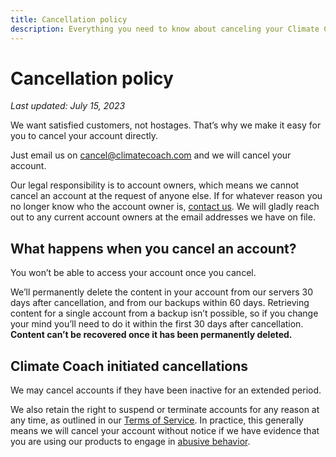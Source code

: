 ```yaml
---
title: Cancellation policy
description: Everything you need to know about canceling your Climate Coach account.
---
```


# Cancellation policy

*Last updated: July 15, 2023*

We want satisfied customers, not hostages. That’s why we make it easy for you to cancel your account directly.

Just email us on cancel@climatecoach.com and we will cancel your account.

Our legal responsibility is to account owners, which means we cannot cancel an account at the request of anyone else. If for whatever reason you no longer know who the account owner is, [contact us](support@climatecoach.com). We will gladly reach out to any current account owners at the email addresses we have on file.

## What happens when you cancel an account?

You won’t be able to access your account once you cancel.

We’ll permanently delete the content in your account from our servers 30 days after cancellation, and from our backups within 60 days. Retrieving content for a single account from a backup isn’t possible, so if you change your mind you’ll need to do it within the first 30 days after cancellation. **Content can’t be recovered once it has been permanently deleted.**

##  Climate Coach initiated cancellations

We may cancel accounts if they have been inactive for an extended period.

We also retain the right to suspend or terminate accounts for any reason at any time, as outlined in our [Terms of Service](../terms/index.md). In practice, this generally means we will cancel your account without notice if we have evidence that you are using our products to engage in [abusive behavior](../abuse/index.md).
